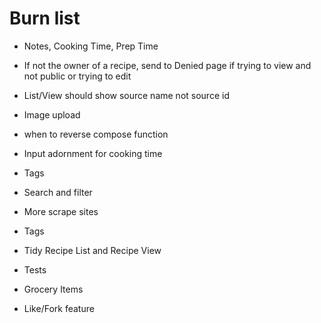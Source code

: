 # Burn list
* Notes, Cooking Time, Prep Time
* If not the owner of a recipe, send to Denied page if trying to view and not public or trying to edit
* List/View should show source name not source id
* Image upload
* when to reverse compose function

* Input adornment for cooking time
* Tags


* Search and filter
* More scrape sites
* Tags
* Tidy Recipe List and Recipe View
* Tests
* Grocery Items
* Like/Fork feature
